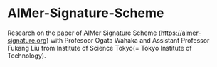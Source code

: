 # AIMer-Signature-Scheme

Research on the paper of AIMer Signature Scheme (https://aimer-signature.org) with Profesoor Ogata Wahaka and Assistant Professor Fukang Liu from Institute of Science Tokyo(= Tokyo Institute of Technology).
